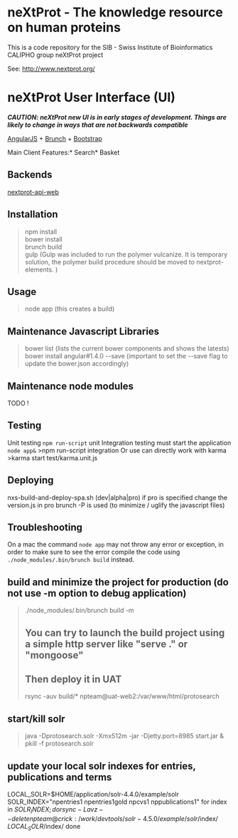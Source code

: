 # neXtProt - The knowledge resource on human proteins

This is a code repository for the SIB - Swiss Institute of Bioinformatics CALIPHO group neXtProt project

See: http://www.nextprot.org/

# neXtProt User Interface (UI)

***CAUTION: neXtProt new UI is in early stages of development. Things are likely to change in ways that are not backwards compatible***

[AngularJS](http://angularjs.org) + [Brunch](http://brunch.io) + [Bootstrap](http://twitter.github.com/bootstrap/)

Main Client Features:* Search* Basket

Backends
--------

[nextprot-api-web](https://github.com/calipho-sib/nextprot-api-web)

Installation
------------

> npm install   
> bower install   
> brunch build   
> gulp (Gulp was included to run the polymer vulcanize. It is temporary solution, the polymer build procedure should be moved to nextprot-elements. )

Usage
-----

> node app (this creates a build)

Maintenance Javascript Libraries
-------

> bower list (lists the current bower components and shows the latests)   
> bower install angular#1.4.0 --save (important to set the --save flag to update the bower.json accordingly)

Maintenance node modules
-------

TODO !

Testing
-------

Unit testing `npm run-script` unit Integration testing must start the application `node app&` >npm run-script integration Or use can directly work with karma >karma start test/karma.unit.js

Deploying
---------

nxs-build-and-deploy-spa.sh (dev|alpha|pro) if pro is specified change the version.js
in pro brunch -P is used (to minimize / uglify the javascript files)

Troubleshooting
---------------

On a mac the command `node app` may not throw any error or exception, in order to make sure to see the error compile the code using `./node_modules/.bin/brunch build` instead.

build and minimize the project for production (do not use -m option to debug application)
-----------------------------------------------------------------------------------------

> ./node_modules/.bin/brunch build -m
>
> You can try to launch the build project using a simple http server like "serve ." or "mongoose"
> -----------------------------------------------------------------------------------------------
>
> Then deploy it in UAT
> ---------------------
>
> rsync -auv build/* npteam@uat-web2:/var/www/html/protosearch

start/kill solr
---------------

> java -Dprotosearch.solr -Xmx512m -jar -Djetty.port=8985 start.jar & pkill -f protosearch.solr

update your local solr indexes for entries, publications and terms
------------------------------------------------------------------

LOCAL_SOLR=$HOME/application/solr-4.4.0/example/solr SOLR_INDEX="npentries1 npentries1gold npcvs1 nppublications1" for index in $SOLR_INDEX; do rsync -Lavz --delete npteam@crick:/work/devtools/solr-4.5.0/example/solr/$index/ $LOCAL_SOLR/$index/ done
